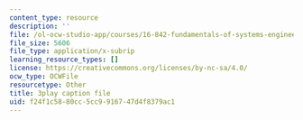 ```yaml
---
content_type: resource
description: ''
file: /ol-ocw-studio-app/courses/16-842-fundamentals-of-systems-engineering-fall-2015/f24f1c5880cc5cc9916747d4f8379ac1_aiSpEUZzP0A.vtt
file_size: 5606
file_type: application/x-subrip
learning_resource_types: []
license: https://creativecommons.org/licenses/by-nc-sa/4.0/
ocw_type: OCWFile
resourcetype: Other
title: 3play caption file
uid: f24f1c58-80cc-5cc9-9167-47d4f8379ac1
---
```

